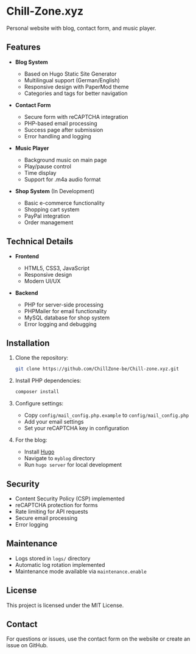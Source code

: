 # Chill-Zone.xyz

Personal website with blog, contact form, and music player.

## Features

- **Blog System**
  - Based on Hugo Static Site Generator
  - Multilingual support (German/English)
  - Responsive design with PaperMod theme
  - Categories and tags for better navigation

- **Contact Form**
  - Secure form with reCAPTCHA integration
  - PHP-based email processing
  - Success page after submission
  - Error handling and logging

- **Music Player**
  - Background music on main page
  - Play/pause control
  - Time display
  - Support for .m4a audio format

- **Shop System** (In Development)
  - Basic e-commerce functionality
  - Shopping cart system
  - PayPal integration
  - Order management

## Technical Details

- **Frontend**
  - HTML5, CSS3, JavaScript
  - Responsive design
  - Modern UI/UX

- **Backend**
  - PHP for server-side processing
  - PHPMailer for email functionality
  - MySQL database for shop system
  - Error logging and debugging

## Installation

1. Clone the repository:
   ```bash
   git clone https://github.com/ChillZone-be/Chill-zone.xyz.git
   ```

2. Install PHP dependencies:
   ```bash
   composer install
   ```

3. Configure settings:
   - Copy `config/mail_config.php.example` to `config/mail_config.php`
   - Add your email settings
   - Set your reCAPTCHA key in configuration

4. For the blog:
   - Install [Hugo](https://gohugo.io/)
   - Navigate to `myblog` directory
   - Run `hugo server` for local development

## Security

- Content Security Policy (CSP) implemented
- reCAPTCHA protection for forms
- Rate limiting for API requests
- Secure email processing
- Error logging

## Maintenance

- Logs stored in `logs/` directory
- Automatic log rotation implemented
- Maintenance mode available via `maintenance.enable`

## License

This project is licensed under the MIT License.

## Contact

For questions or issues, use the contact form on the website or create an issue on GitHub.
